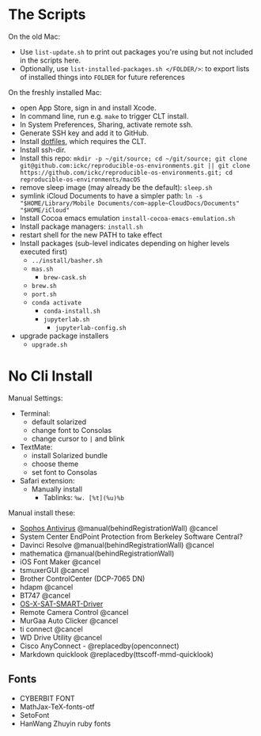# The Scripts

On the old Mac:

- Use `list-update.sh` to print out packages you're using but not included in the scripts here.
- Optionally, use `list-installed-packages.sh </FOLDER/>`: to export lists of installed things into `FOLDER` for future references

On the freshly installed Mac:

- open App Store, sign in and install Xcode.
- In command line, run e.g. `make` to trigger CLT install.
- In System Preferences, Sharing, activate remote ssh.
- Generate SSH key and add it to GitHub.
- Install [dotfiles](https://github.com/ickc/dotfiles), which requires the CLT.
- Install ssh-dir.
- Install this repo: `mkdir -p ~/git/source; cd ~/git/source; git clone git@github.com:ickc/reproducible-os-environments.git || git clone https://github.com/ickc/reproducible-os-environments.git; cd reproducible-os-environments/macOS`
- remove sleep image (may already be the default): `sleep.sh`
- symlink iCloud Documents to have a simpler path: `ln -s "$HOME/Library/Mobile Documents/com~apple~CloudDocs/Documents" "$HOME/iCloud"`
- Install Cocoa emacs emulation `install-cocoa-emacs-emulation.sh`
- Install package managers: `install.sh`
- restart shell for the new PATH to take effect
- Install packages (sub-level indicates depending on higher levels executed first)
	- `../install/basher.sh`
	- `mas.sh`
		- `brew-cask.sh`
	- `brew.sh`
	- `port.sh`
	- `conda activate`
		- `conda-install.sh`
		- `jupyterlab.sh`
			- `jupyterlab-config.sh`
- upgrade package installers
	- `upgrade.sh`

# No Cli Install

Manual Settings:

- Terminal:
	- default solarized
	- change font to Consolas
	- change cursor to `|` and blink
- TextMate:  
	- install Solarized bundle
	- choose theme
	- set font to Consolas
- Safari extension:
	- Manually install
		- Tablinks: `%w. [%t](%u)%b`

Manual install these:

- [Sophos Antivirus](https://home.sophos.com/install/25032820d057eecb3e35f151a371114d/b82de6901f33736f4e43e37d013e0795) @manual(behindRegistrationWall) @cancel
- System Center EndPoint Protection from Berkeley Software Central?
- Davinci Resolve @manual(behindRegistrationWall) @cancel
- mathematica @manual(behindRegistrationWall)
- iOS Font Maker @cancel
- tsmuxerGUI @cancel
- Brother ControlCenter (DCP-7065 DN)
- hdapm @cancel
- BT747 @cancel
- [OS-X-SAT-SMART-Driver](https://binaryfruit.com/drivedx/usb-drive-support)
- Remote Camera Control @cancel
- MurGaa Auto Clicker @cancel
- ti connect @cancel
- WD Drive Utility @cancel
- Cisco AnyConnect - @replacedby(openconnect)
- Markdown quicklook @replacedby(ttscoff-mmd-quicklook)

## Fonts

- CYBERBIT FONT
- MathJax-TeX-fonts-otf
- SetoFont
- HanWang Zhuyin ruby fonts
